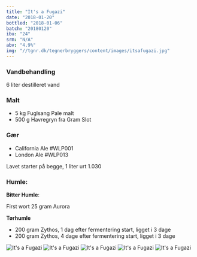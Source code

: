 ```yaml
---
title: "It's a Fugazi"
date: "2018-01-20"
bottled: "2018-01-06"
batch: "20180120"
ibu: "24"
srm: "N/A"
abv: "4.9%"
img: "//tgnr.dk/tegnerbryggers/content/images/itsafugazi.jpg"
---
```


### Vandbehandling

6 liter destilleret vand

### Malt

* 5 kg Fuglsang Pale malt
* 500 g Havregryn fra Gram Slot

### Gær

* California Ale #WLP001
* London Ale #WLP013

Lavet starter på begge, 1 liter urt 1.030

### Humle:

**Bitter Humle**:

First wort
25 gram Aurora

**Tørhumle**

* 200 gram Zythos, 1 dag efter fermentering start, ligget i 3 dage
* 200 gram Zythos, 4 dage efter fermentering start, ligget i 3 dage

![It's a Fugazi](//tgnr.dk/tegnerbryggers/content/images/20180211_201019.jpg)
![It's a Fugazi](//tgnr.dk/tegnerbryggers/content/images/20180211_201036.jpg)
![It's a Fugazi](//tgnr.dk/tegnerbryggers/content/images/20180211_201048.jpg)
![It's a Fugazi](//tgnr.dk/tegnerbryggers/content/images/20180211_201057.jpg)
![It's a Fugazi](//tgnr.dk/tegnerbryggers/content/images/IMG_20180202_223615.jpg)
